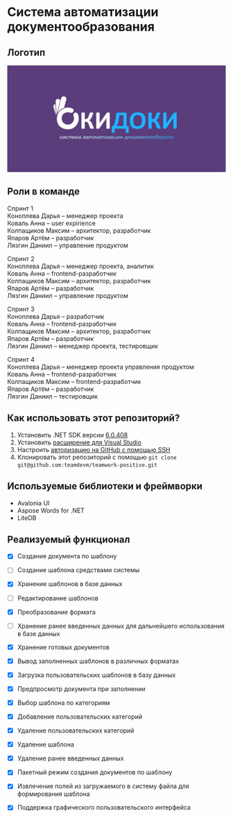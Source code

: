 # Cистема автоматизации документообразования

## Логотип  

![Красотища какая](Логотип.png)

## Роли в команде  
Спринт 1  
Коноплева Дарья – менеджер проекта  
Коваль Анна – user expirience  
Колпащиков Максим – архитектор, разработчик  
Япаров Артём – разработчик  
Лязгин Даниил – управление продуктом

Спринт 2  
Коноплева Дарья – менеджер проекта, аналитик  
Коваль Анна – frontend-разработчик  
Колпащиков Максим – архитектор, разработчик  
Япаров Артём – разработчик  
Лязгин Даниил – управление продуктом  

Спринт 3  
Коноплева Дарья – разработчик  
Коваль Анна – frontend-разработчик  
Колпащиков Максим – архитектор, разработчик  
Япаров Артём – разработчик  
Лязгин Даниил – менеджер проекта, тестировщик

Спринт 4  
Коноплева Дарья – менеджер проекта управления продуктом  
Коваль Анна – frontend-разработчик  
Колпащиков Максим – frontend-разработчик  
Япаров Артём – разработчик  
Лязгин Даниил – тестировщик  
## Как использовать этот репозиторий?

1. Установить .NET SDK версии [6.0.408](https://dotnet.microsoft.com/en-us/download/dotnet/6.0)
2. Установить [расширение для Visual Studio](https://marketplace.visualstudio.com/items?itemName=AvaloniaTeam.AvaloniaVS)
3. Настроить [авторизацию на GitHub с помощью SSH](https://docs.github.com/ru/get-started/getting-started-with-git/about-remote-repositories#cloning-with-ssh-urls)
4. Клонировать этот репозиторий с помощью `git clone git@github.com:teamdevm/teamwork-positive.git`

## Используемые библиотеки и фреймворки

- Avalonia UI
- Aspose Words for .NET
- LiteDB

## Реализуемый функционал

- [x] Создание документа по шаблону
- [ ] Создание шаблона средствами системы
- [x] Хранение шаблонов в базе данных
- [ ] Редактирование шаблонов
- [x] Преобразование формата
- [ ] Хранение ранее введенных данных для дальнейшего использования в базе данных
- [x] Хранение готовых документов
- [x] Вывод заполненных шаблонов в различных форматах
- [x] Загрузка пользовательских шаблонов в базу данных
- [x] Предпросмотр документа при заполнении
- [x] Выбор шаблона по категориям
- [x] Добавление пользовательских категорий
- [x] Удаление пользовательских категорий
- [x] Удаление шаблона
- [x] Удаление ранее введенных данных
- [x] Пакетный режим создания документов по шаблону
- [x] Извлечение полей из загружаемого в систему файла для формирования шаблона
- [x] Поддержка графического пользовательского интерфейса

